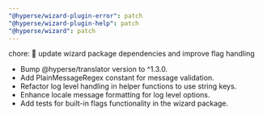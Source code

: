 ```yaml
---
"@hyperse/wizard-plugin-error": patch
"@hyperse/wizard-plugin-help": patch
"@hyperse/wizard": patch
---
```


chore: 🔄 update wizard package dependencies and improve flag handling

- Bump @hyperse/translator version to ^1.3.0.
- Add PlainMessageRegex constant for message validation.
- Refactor log level handling in helper functions to use string keys.
- Enhance locale message formatting for log level options.
- Add tests for built-in flags functionality in the wizard package.
